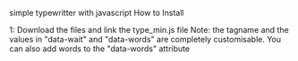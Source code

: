 
simple typewritter with javascript
How to Install

1: Download the files and link the type_min.js file
Note:
the tagname and the values in "data-wait" and "data-words" are completely customisable.
You can also add words to the "data-words" attribute
